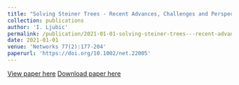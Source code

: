 ```yaml
---
title: "Solving Steiner Trees - Recent Advances, Challenges and Perspectives"
collection: publications
author: 'I. Ljubic'
permalink: /publication/2021-01-01-solving-steiner-trees---recent-advances,-challenges-and-perspectives
date: 2021-01-01
venue: 'Networks 77(2):177-204'
paperurl: 'https://doi.org/10.1002/net.22005'
---
```

[View paper here](https://doi.org/10.1002/net.22005)
[Download paper here]({{site.url}}/docs/publications/NetworksSI.pdf)

